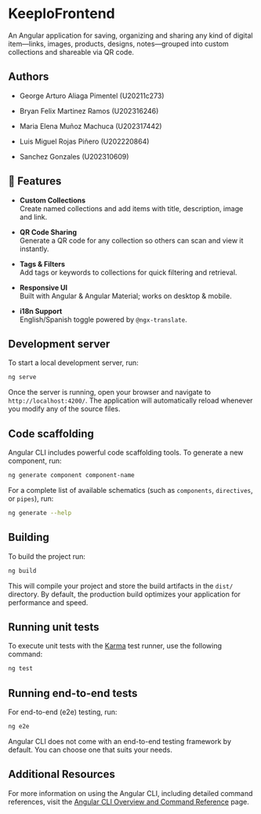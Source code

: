 # KeeploFrontend
An Angular application for saving, organizing and sharing any kind of digital item—links, images, products, designs, notes—grouped into custom collections and shareable via QR code.

## Authors

- George Arturo Aliaga Pimentel (U20211c273)

- Bryan Felix Martinez Ramos (U202316246)

- Maria Elena Muñoz Machuca (U202317442)

- Luis Miguel Rojas Piñero (U202220864)

- Sanchez Gonzales (U202310609)

## 🚀 Features

- **Custom Collections**  
  Create named collections and add items with title, description, image and link.

- **QR Code Sharing**  
  Generate a QR code for any collection so others can scan and view it instantly.

- **Tags & Filters**  
  Add tags or keywords to collections for quick filtering and retrieval.

- **Responsive UI**  
  Built with Angular & Angular Material; works on desktop & mobile.

- **i18n Support**  
  English/Spanish toggle powered by `@ngx-translate`.

## Development server

To start a local development server, run:

```bash
ng serve
```

Once the server is running, open your browser and navigate to `http://localhost:4200/`. The application will automatically reload whenever you modify any of the source files.

## Code scaffolding

Angular CLI includes powerful code scaffolding tools. To generate a new component, run:

```bash
ng generate component component-name
```

For a complete list of available schematics (such as `components`, `directives`, or `pipes`), run:

```bash
ng generate --help
```

## Building

To build the project run:

```bash
ng build
```

This will compile your project and store the build artifacts in the `dist/` directory. By default, the production build optimizes your application for performance and speed.

## Running unit tests

To execute unit tests with the [Karma](https://karma-runner.github.io) test runner, use the following command:

```bash
ng test
```

## Running end-to-end tests

For end-to-end (e2e) testing, run:

```bash
ng e2e
```

Angular CLI does not come with an end-to-end testing framework by default. You can choose one that suits your needs.

## Additional Resources

For more information on using the Angular CLI, including detailed command references, visit the [Angular CLI Overview and Command Reference](https://angular.dev/tools/cli) page.
